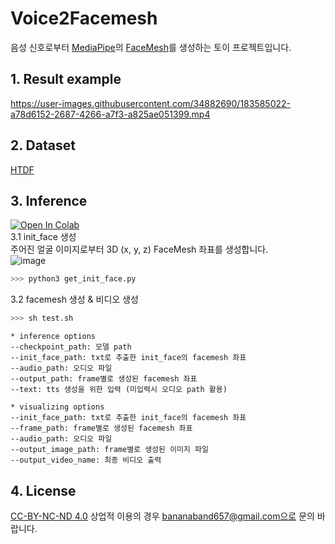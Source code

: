 # Voice2Facemesh

음성 신호로부터 [MediaPipe](https://google.github.io/mediapipe/)의 [FaceMesh](https://google.github.io/mediapipe/solutions/face_mesh.html)를 생성하는 토이 프로젝트입니다.

## 1. Result example
https://user-images.githubusercontent.com/34882690/183585022-a78d6152-2687-4266-a7f3-a825ae051399.mp4

## 2. Dataset    
[HTDF](https://github.com/MRzzm/HDTF)    

## 3. Inference
[![Open In Colab](https://colab.research.google.com/assets/colab-badge.svg)](https://colab.research.google.com/drive/1vwO1yc2fFB5W8ZOUkF8Tp2680a7SqwmW?usp=sharing)   
3.1 init_face 생성    
주어진 얼굴 이미지로부터 3D (x, y, z) FaceMesh 좌표를 생성합니다.   
![image](https://user-images.githubusercontent.com/34882690/183590580-c26797dd-cf0a-4fcf-b66f-d285b360873c.png)     
```python
>>> python3 get_init_face.py
```
3.2 facemesh 생성 & 비디오 생성    
```python
>>> sh test.sh
```
```
* inference options
--checkpoint_path: 모델 path
--init_face_path: txt로 추출한 init_face의 facemesh 좌표
--audio_path: 오디오 파일
--output_path: frame별로 생성된 facemesh 좌표
--text: tts 생성을 위한 입력 (미입력시 오디오 path 활용)

* visualizing options
--init_face_path: txt로 추출한 init_face의 facemesh 좌표
--frame_path: frame별로 생성된 facemesh 좌표
--audio_path: 오디오 파일
--output_image_path: frame별로 생성된 이미지 파일
--output_video_name: 최종 비디오 출력
```
    
## 4. License
[CC-BY-NC-ND 4.0](https://creativecommons.org/licenses/by-nc-nd/4.0/)
상업적 이용의 경우 bananaband657@gmail.com으로 문의 바랍니다.
